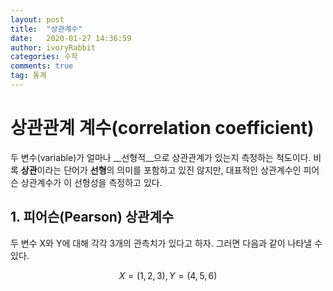 ```yaml
---
layout: post
title:  "상관계수"
date:   2020-01-27 14:36:59
author: ivoryRabbit
categories: 수학
comments: true
tag: 통계
---
```


# 상관관계 계수(correlation coefficient)

두 변수(variable)가 얼마나 __선형적__으로 상관관계가 있는지 측정하는 척도이다. 비록 **상관**이라는 단어가 **선형**의 의미를 포함하고 있진 않지만, 대표적인 상관계수인 피어슨 상관계수가 이 선형성을 측정하고 있다.

## 1. 피어슨(Pearson) 상관계수

두 변수 X와 Y에 대해 각각 3개의 관측치가 있다고 하자. 그러면 다음과 같이 나타낼 수 있다.

$$ X = (1, 2, 3), Y = (4, 5, 6) $$

